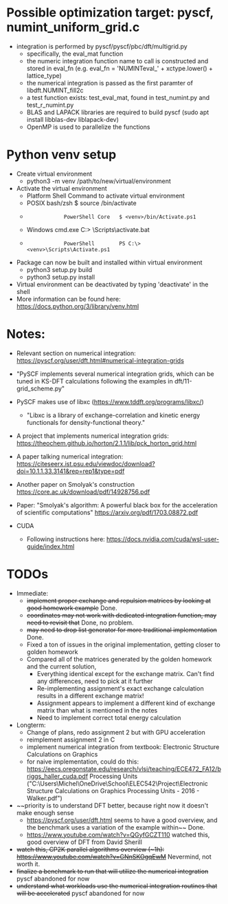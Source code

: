 # Possible optimization target: pyscf, numint_uniform_grid.c
  * integration is performed by pyscf/pyscf/pbc/dft/multigrid.py
    - specifically, the eval_mat function
    - the numeric integration function name to call is constructed and stored
      in eval_fn (e.g. eval_fn = 'NUMINTeval_' + xctype.lower() + lattice_type)
    - the numerical integration is passed as the first paramter of
      libdft.NUMINT_fill2c
    - a test function exists: test_eval_mat, found in test_numint.py and test_r_numint.py
    - BLAS and LAPACK libraries are required to build pyscf (sudo apt install libblas-dev liblapack-dev)
    - OpenMP is used to parallelize the functions

# Python venv setup
  * Create virtual environment
    - python3 -m venv /path/to/new/virtual/environment
  * Activate the virtual environment
    - Platform        Shell             Command to activate virtual environment
    - POSIX           bash/zsh          $ source <venv>/bin/activate
    -                 PowerShell Core   $ <venv>/bin/Activate.ps1
    - Windows         cmd.exe           C:\> <venv>\Scripts\activate.bat
    -                 PowerShell        PS C:\> <venv>\Scripts\Activate.ps1
  * Package can now be built and installed within virtual environment
    - python3 setup.py build
    - python3 setup.py install
  * Virtual environment can be deactivated by typing 'deactivate' in the shell
  * More information can be found here: https://docs.python.org/3/library/venv.html

# Notes:
  * Relevant section on numerical integration: https://pyscf.org/user/dft.html#numerical-integration-grids
  * "PySCF implements several numerical integration grids, which can be tuned in KS-DFT calculations following the examples in dft/11-grid_scheme.py"
  * PySCF makes use of libxc (https://www.tddft.org/programs/libxc/)
    - "Libxc is a library of exchange-correlation and kinetic energy functionals for density-functional theory."
  * A project that implements numerical integration grids: https://theochem.github.io/horton/2.1.1/lib/pck_horton_grid.html
  * A paper talking numerical integration: https://citeseerx.ist.psu.edu/viewdoc/download?doi=10.1.1.33.3141&rep=rep1&type=pdf
  * Another paper on Smolyak's construction https://core.ac.uk/download/pdf/14928756.pdf
  * Paper: "Smolyak's algorithm: A powerful black box for the acceleration of scientific computations" https://arxiv.org/pdf/1703.08872.pdf

  * CUDA
    - Following instructions here: https://docs.nvidia.com/cuda/wsl-user-guide/index.html

# TODOs
  * Immediate:
    - ~~implement proper exchange and repulsion matrices by looking at good homework example~~ Done.
    - ~~coordinates may not work with dedicated integration function, may need to revisit that~~ Done, no problem.
    - ~~may need to drop list generator for more traditional implementation~~ Done.
    - Fixed a ton of issues in the original implementation, getting closer to golden homework
    - Compared all of the matrices generated by the golden homework and the current solution,
      - Everything identical except for the exchange matrix. Can't find any differences, need to pick at it further
      - Re-implementing assignment's exact exchange calculation results in a different exchange matrix!
      - Assignment appears to implement a different kind of exchange matrix than what is mentioned in the notes
      - Need to implement correct total energy calculation
  * Longterm:
    - Change of plans, redo assignment 2 but with GPU acceleration
    - reimplement assignment 2 in C
    - implement numerical integration from textbook: Electronic Structure Calculations on Graphics
    - for naive implementation, could do this: https://eecs.oregonstate.edu/research/vlsi/teaching/ECE472_FA12/briggs_haller_cuda.pdf
Processing Units ("C:\Users\Michel\OneDrive\School\ELEC542\Project\Electronic Structure Calculations on Graphics Processing Units - 2016 - Walker.pdf")
  * ~~priority is to understand DFT better, because right now it doesn't make enough sense
    - https://pyscf.org/user/dft.html seems to have a good overview, and the benchmark uses a variation of the example within~~ Done.
    - https://www.youtube.com/watch?v=QGyfGCZT110 watched this, good overview of DFT from David Sherill
  * ~~watch this, CP2K parallel algorithms overview (~1h): https://www.youtube.com/watch?v=GNnSKOgqEwM~~ Nevermind, not worth it.
  * ~~finalize a benchmark to run that will utilize the numerical integration~~ pyscf abandoned for now
  * ~~understand what workloads use the numerical integration routines that will be accelerated~~ pyscf abandoned for now